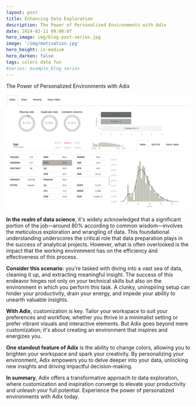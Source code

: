 ```yaml
---
layout: post
title: Enhancing Data Exploration
description: The Power of Personalized Environments with Adix
date: 2024-02-11 09:00:07
hero_image: img/blog-post-series.jpg
image: '/img/motivation.jpg'
hero_height: is-medium
hero_darken: false
tags: colors data fun
#series: example_blog_series
---
```


The Power of Personalized Environments with Adix

![Theme Change](/img/main_fade1.gif)

**In the realm of data science**, it's widely acknowledged that a significant portion of the job—around 80% according to common wisdom—involves the meticulous exploration and wrangling of data. This foundational understanding underscores the critical role that data preparation plays in the success of analytical projects. However, what is often overlooked is the impact that the working environment has on the efficiency and effectiveness of this process.

**Consider this scenario**: you're tasked with diving into a vast sea of data, cleaning it up, and extracting meaningful insight. The success of this endeavor hinges not only on your technical skills but also on the environment in which you perform this task. A clunky, uninspiring setup can hinder your productivity, drain your energy, and impede your ability to unearth valuable insights.

**With Adix**, customization is key. Tailor your workspace to suit your preferences and workflow, whether you thrive in a minimalist setting or prefer vibrant visuals and interactive elements. But Adix goes beyond mere customization; it's about creating an environment that inspires and energizes you.

**One standout feature of Adix** is the ability to change colors, allowing you to brighten your workspace and spark your creativity. By personalizing your environment, Adix empowers you to delve deeper into your data, unlocking new insights and driving impactful decision-making.

**In summary**, Adix offers a transformative approach to data exploration, where customization and inspiration converge to elevate your productivity and unleash your full potential. Experience the power of personalized environments with Adix today.
